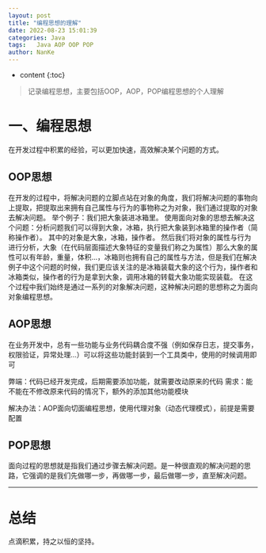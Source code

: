 ```yaml
---
layout: post
title: "编程思想的理解"
date: 2022-08-23 15:01:39
categories: Java
tags:   Java AOP OOP POP
author: NanKe
---
```


* content
{:toc}
> 记录编程思想，主要包括OOP，AOP，POP编程思想的个人理解



# 一、编程思想
在开发过程中积累的经验，可以更加快速，高效解决某个问题的方式。
## OOP思想
在开发的过程中，将解决问题的立脚点站在对象的角度，我们将解决问题的事物向上提取，把提取出来拥有自己属性与行为的事物称之为对象，我们通过提取的对象去解决问题。
举个例子：我们把大象装进冰箱里。
使用面向对象的思想去解决这个问题：分析问题我们可以得到大象，冰箱，执行把大象装到冰箱里的操作者（简称操作者）。
其中的对象是大象，冰箱，操作者。
然后我们将对象的属性与行为进行分析，大象（在代码层面描述大象特征的变量我们称之为属性）那么大象的属性可以有年龄，重量，体积...，冰箱则也拥有自己的属性与方法，但是我们在解决例子中这个问题的时候，我们更应该关注的是冰箱装载大象的这个行为，操作者和冰箱类似，操作者的行为是拿到大象，调用冰箱的转载大象功能实现装载。
在这个过程中我们始终是通过一系列的对象解决问题，这种解决问题的思想称之为面向对象编程思想。
## AOP思想
在业务开发中，总有一些功能与业务代码耦合度不强（例如保存日志，提交事务，权限验证，异常处理...）可以将这些功能封装到一个工具类中，使用的时候调用即可

弊端：代码已经开发完成，后期需要添加功能，就需要改动原来的代码
需求：能不能在不修改原来代码的情况下，额外的添加其他功能模块

解决办法：AOP面向切面编程思想，使用代理对象（动态代理模式），前提是需要配置

## POP思想
面向过程的思想就是指我们通过步骤去解决问题。是一种很直观的解决问题的思路，它强调的是我们先做哪一步，再做哪一步，最后做哪一步，直至解决问题。

---
# 总结
点滴积累，持之以恒的坚持。
